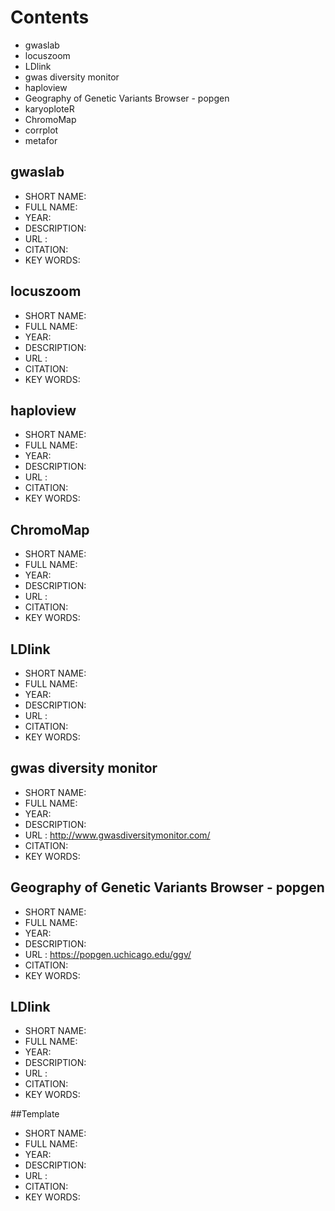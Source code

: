 # Contents
- gwaslab
- locuszoom
- LDlink
- gwas diversity monitor
- haploview
- Geography of Genetic Variants Browser - popgen
- karyoploteR 
- ChromoMap
- corrplot
- metafor


## gwaslab
- SHORT NAME:
- FULL NAME:
- YEAR:
- DESCRIPTION:
- URL :
- CITATION:
- KEY WORDS:

## locuszoom
- SHORT NAME:
- FULL NAME:
- YEAR:
- DESCRIPTION:
- URL :
- CITATION:
- KEY WORDS:

## haploview
- SHORT NAME:
- FULL NAME:
- YEAR:
- DESCRIPTION:
- URL :
- CITATION:
- KEY WORDS:

## ChromoMap
- SHORT NAME:
- FULL NAME:
- YEAR:
- DESCRIPTION:
- URL :
- CITATION:
- KEY WORDS:

## LDlink
- SHORT NAME:
- FULL NAME:
- YEAR:
- DESCRIPTION:
- URL :
- CITATION:
- KEY WORDS:

## gwas diversity monitor
- SHORT NAME:
- FULL NAME:
- YEAR:
- DESCRIPTION:
- URL : http://www.gwasdiversitymonitor.com/
- CITATION:
- KEY WORDS:

## Geography of Genetic Variants Browser - popgen
- SHORT NAME:
- FULL NAME:
- YEAR:
- DESCRIPTION:
- URL : https://popgen.uchicago.edu/ggv/
- CITATION:
- KEY WORDS:

## LDlink
- SHORT NAME:
- FULL NAME:
- YEAR:
- DESCRIPTION:
- URL :
- CITATION:
- KEY WORDS:


##Template
- SHORT NAME:
- FULL NAME:
- YEAR:
- DESCRIPTION:
- URL :
- CITATION:
- KEY WORDS:
